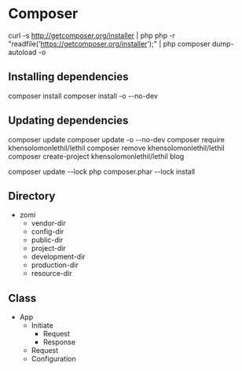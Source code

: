 # Composer

curl -s http://getcomposer.org/installer | php
php -r "readfile('https://getcomposer.org/installer');" | php
composer dump-autoload -o

Installing dependencies
---
composer install
composer install -o --no-dev

Updating dependencies
---
composer update
composer update -o --no-dev
composer require khensolomonlethil/lethil
composer remove khensolomonlethil/lethil
composer create-project khensolomonlethil/lethil blog

composer update --lock
php composer.phar --lock install

Directory
---
- zomi
    - vendor-dir
    - config-dir
    - public-dir
    - project-dir
    - development-dir
    - production-dir
    - resource-dir

Class
---
- App
    - Initiate
        - Request
        - Response
    - Request
    - Configuration
